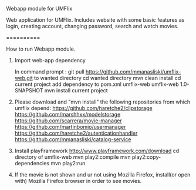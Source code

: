 Webapp module for UMFlix

Web application for UMFlix. Includes website with some basic features as login, creating account, changing password, search and watch movies.

==========


How to run Webapp module.

1) Import web-app dependency

    In command prompt : git pull https://github.com/mmanasliski/umflix-web.git to wanted directory
                        cd wanted directory
                        mvn clean install
                        cd current project
                        add dependency to pom.xml
                             <dependency>
                                 <groupId>umflix-web</groupId>
                                 <artifactId>umflix-web</artifactId>
                                 <version>1.0-SNAPSHOT</version>
                             </dependency>
                        mvn install current project
 2) Please download and "mvn install" the following repositories from which umflix depend:
        https://github.com/haretche2/clipstorage
        https://github.com/marshhxx/modelstorage
        https://github.com/scarrera/movie-manager
        https://github.com/martinbomio/usermanager
        https://github.com/haretche2/autenticationhandler
        https://github.com/mmanasliski/catalog-service
 3) Install playFramework http://www.playframework.com/download
    cd directory of umflix-web
    mvn play2:compile
    mvn play2:copy-dependencies
    mvn play2:run
 4) If the movie is not shown and ur not using Mozilla Firefox, install(or open with) Mozilla Firefox browser in order to see movies.